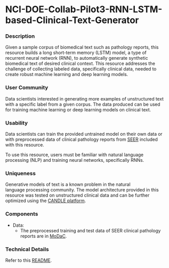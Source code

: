# NCI-DOE-Collab-Pilot3-RNN-LSTM-based-Clinical-Text-Generator

### Description
Given a sample corpus of biomedical text such as pathology reports, this resource builds a long short-term memory (LSTM) model, a type of recurrent neural network (RNN), to automatically generate synthetic biomedical text of desired clinical context. This resource addresses the challenge of collecting labeled data, specifically clinical data, needed to create robust machine learning and deep learning models.

### User Community
Data scientists interested in generating more examples of unstructured text with a specific label from a given corpus. The data produced can be used for training machine learning or deep learning models on clinical text.

### Usability	
Data scientists can train the provided untrained model on their own data or with preprocessed data of clinical pathology reports from [SEER](https://seer.cancer.gov/) included with this resource. 

To use this resource, users must be familiar with natural language processing (NLP) and training neural networks, specifically RNNs.

### Uniqueness	
Generative models of text is a known problem in the natural language processing community. The model architecture provided in this resource was tested on unstructured clinical data and can be further optimized using the [CANDLE platform](https://datascience.cancer.gov/collaborations/joint-design-advanced-computing/candle). 

### Components	
* Data:
  * The preprocessed training and test data of SEER clinical pathology reports are in [MoDaC](https://modac.cancer.gov/assetDetails?returnToSearch=true&&dme_data_id=NCI-DME-MS01-18031472).

### Technical Details
Refer to this [README](./Pilot3/P3B2/README.md).

